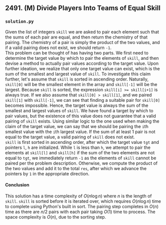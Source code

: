 ## 2491. (M) Divide Players Into Teams of Equal Skill

### `solution.py`
Given the list of integers `skill` we are asked to pair each element such that the sums of each pair are equal, and then return the chemistry of that pairing. The chemistry of a pair is simply the product of the two values, and if a valid pairing does not exist, we should return `-1`.  
This problem can be thought of has having two parts. We first need to determine the target value by which to pair the elements of `skill`, and then devise a method to actually pair values according to the target value. Upon further ideation, we realize that only one target value can exist, which is the sum of the smallest and largest value of `skill`. To investigate this claim further, let's assume that `skill` is sorted in ascending order. Naturally, `skill[0]` will be the smallest element in the array and `skill[-1]` will be the largest. Because `skill` is sorted, the expression `skill[i] >= skill[i+1]` is always true. If we also assume that `skill[0] > skill[1]`, and we paired `skill[1]` with `skill[-1]`, we can see that finding a suitable pair for `skill[0]` becomes impossible. Hence, the target value is always the sum of the smallest and largest values of `skill`. We have found a target by which to pair values, but the existence of this value does not guarantee that a valid pairing of `skill` exists. Using similar logic to the one used when making the claim of the target value, we can say that we should be pairing the `i`th smallest value with the `i`th largest value. If the sum of at least 1 pair is not equal to the target value, a valid pairing of `skill` does not exist.  
`skill` is first sorted in ascending order, after which the target value `tgt` and pointers `l`, `h` are initialized. While `l` is less than `h`, we attempt to pair the elements at `skill[l]` and `skill[h]` if the sum of the two elements are not equal to `tgt`, we immediately return `-1` as the elements of `skill` cannot be paired per the problem description. Otherwise, we compute the product of the two values and add it to the total `res`, after which we advance the pointers by `1` in the appropriate direction.  

#### Conclusion
This solution has a time complexity of $O(n\log n)$ where $n$ is the length of `skill`. `skill` is sorted before it is iterated over, which requires $O(n\log n)$ time to complete using Python's built in sort. The pairing step completes in $O(n)$ time as there are $n/2$ pairs with each pair taking $O(1)$ time to process. The space complexity is $O(n)$, due to the sorting step.  
  

